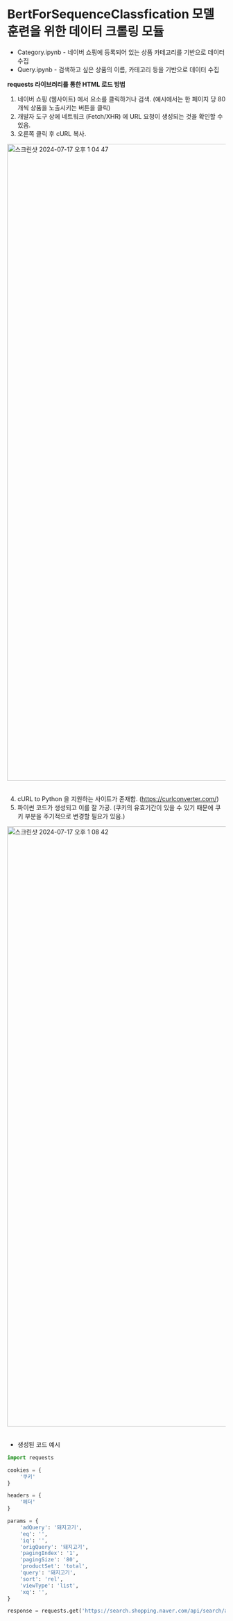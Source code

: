 # BertForSequenceClassfication 모델 훈련을 위한 데이터 크롤링 모듈

- Category.ipynb - 네이버 쇼핑에 등록되어 있는 상품 카테고리를 기반으로 데이터 수집
- Query.ipynb - 검색하고 싶은 상품의 이름, 카테고리 등을 기반으로 데이터 수집

**requests 라이브러리를 통한 HTML 로드 방법**

1. 네이버 쇼핑 (웹사이트) 에서 요소를 클릭하거나 검색. (예시에서는 한 페이지 당 80개씩 상품을 노출시키는 버튼을 클릭)
2. 개발자 도구 상에 네트워크 (Fetch/XHR) 에 URL 요청이 생성되는 것을 확인할 수 있음.
3. 오른쪽 클릭 후 cURL 복사.

<img width="1468" alt="스크린샷 2024-07-17 오후 1 04 47" src="https://github.com/user-attachments/assets/93b549cb-80f2-419a-ace8-2593dc6051a0">
<br/>

<br/>

4. cURL to Python 을 지원하는 사이트가 존재함. (https://curlconverter.com/)
5. 파이썬 코드가 생성되고 이를 잘 가공. (쿠키의 유효기간이 있을 수 있기 때문에 쿠키 부분을 주기적으로 변경할 필요가 있음.)

<img width="1383" alt="스크린샷 2024-07-17 오후 1 08 42" src="https://github.com/user-attachments/assets/e3665053-4bd8-45be-92dc-6a5e5d535a0c">
<br/>

<br/>

- 생성된 코드 예시

```python
import requests

cookies = {
    '쿠키'
}

headers = {
    '헤더'
}

params = {
    'adQuery': '돼지고기',
    'eq': '',
    'iq': '',
    'origQuery': '돼지고기',
    'pagingIndex': '1',
    'pagingSize': '80',
    'productSet': 'total',
    'query': '돼지고기',
    'sort': 'rel',
    'viewType': 'list',
    'xq': '',
}

response = requests.get('https://search.shopping.naver.com/api/search/all', params=params, cookies=cookies, headers=headers)
```

